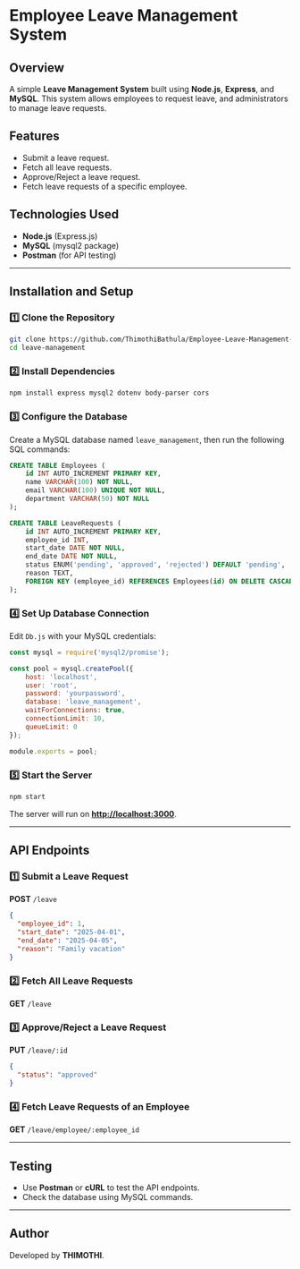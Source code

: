# Employee Leave Management System

## Overview

A simple **Leave Management System** built using **Node.js**, **Express**, and **MySQL**. This system allows employees to request leave, and administrators to manage leave requests.

## Features

- Submit a leave request.
- Fetch all leave requests.
- Approve/Reject a leave request.
- Fetch leave requests of a specific employee.

## Technologies Used

- **Node.js** (Express.js)
- **MySQL** (mysql2 package)
- **Postman** (for API testing)

---

## Installation and Setup

### 1️⃣ Clone the Repository

```sh
git clone https://github.com/ThimothiBathula/Employee-Leave-Management-System.git
cd leave-management
```

### 2️⃣ Install Dependencies

```sh
npm install express mysql2 dotenv body-parser cors
```

### 3️⃣ Configure the Database

Create a MySQL database named `leave_management`, then run the following SQL commands:

```sql
CREATE TABLE Employees (
    id INT AUTO_INCREMENT PRIMARY KEY,
    name VARCHAR(100) NOT NULL,
    email VARCHAR(100) UNIQUE NOT NULL,
    department VARCHAR(50) NOT NULL
);

CREATE TABLE LeaveRequests (
    id INT AUTO_INCREMENT PRIMARY KEY,
    employee_id INT,
    start_date DATE NOT NULL,
    end_date DATE NOT NULL,
    status ENUM('pending', 'approved', 'rejected') DEFAULT 'pending',
    reason TEXT,
    FOREIGN KEY (employee_id) REFERENCES Employees(id) ON DELETE CASCADE
);
```

### 4️⃣ Set Up Database Connection

Edit `Db.js` with your MySQL credentials:

```javascript
const mysql = require('mysql2/promise');

const pool = mysql.createPool({
    host: 'localhost',
    user: 'root',
    password: 'yourpassword',
    database: 'leave_management',
    waitForConnections: true,
    connectionLimit: 10,
    queueLimit: 0
});

module.exports = pool;
```

### 5️⃣ Start the Server

```sh
npm start
```

The server will run on **[http://localhost:3000](http://localhost:3000)**.

---

## API Endpoints

### 1️⃣ **Submit a Leave Request**

**POST** `/leave`

```json
{
  "employee_id": 1,
  "start_date": "2025-04-01",
  "end_date": "2025-04-05",
  "reason": "Family vacation"
}
```

### 2️⃣ **Fetch All Leave Requests**

**GET** `/leave`

### 3️⃣ **Approve/Reject a Leave Request**

**PUT** `/leave/:id`

```json
{
  "status": "approved"
}
```

### 4️⃣ **Fetch Leave Requests of an Employee**

**GET** `/leave/employee/:employee_id`

---

## Testing

- Use **Postman** or **cURL** to test the API endpoints.
- Check the database using MySQL commands.

---

## Author

Developed by **THIMOTHI**.

